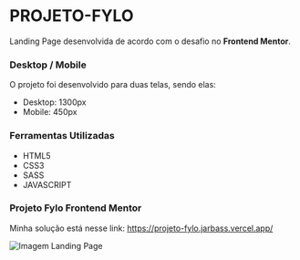 # PROJETO-FYLO
Landing Page desenvolvida de acordo com o desafio no <b>Frontend Mentor</b>.

### Desktop / Mobile
O projeto foi desenvolvido para duas telas, sendo elas: 
- Desktop: 1300px
- Mobile: 450px

### Ferramentas Utilizadas
- HTML5
- CSS3
- SASS 
- JAVASCRIPT

### Projeto Fylo Frontend Mentor
Minha solução está nesse link: https://projeto-fylo.jarbass.vercel.app/

<img src="https://res.cloudinary.com/dz209s6jk/image/upload/v1554378729/Challenges/alno0v75fow4xueknwtu.jpg" alt="Imagem Landing Page"/>
